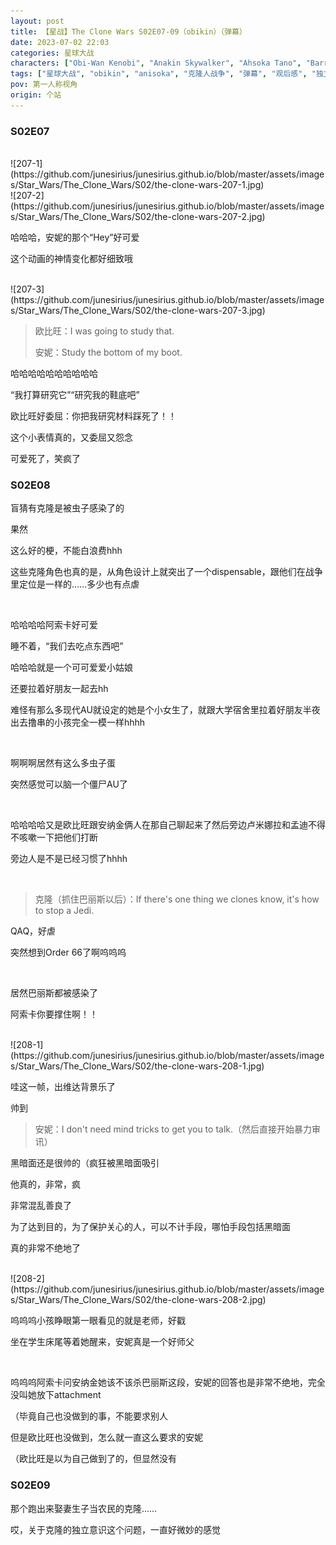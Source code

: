 ```yaml
---
layout: post
title: 【星战】The Clone Wars S02E07-09（obikin）（弹幕）
date: 2023-07-02 22:03
categories: 星球大战
characters: ["Obi-Wan Kenobi", "Anakin Skywalker", "Ahsoka Tano", "Barriss Offee"]
tags: ["星球大战", "obikin", "anisoka", "克隆人战争", "弹幕", "观后感", "独立意识"]
pov: 第一人称视角
origin: 个站
---
```


### S02E07

<br>
![207-1](https://github.com/junesirius/junesirius.github.io/blob/master/assets/images/Star_Wars/The_Clone_Wars/S02/the-clone-wars-207-1.jpg)
<br>
![207-2](https://github.com/junesirius/junesirius.github.io/blob/master/assets/images/Star_Wars/The_Clone_Wars/S02/the-clone-wars-207-2.jpg)

哈哈哈，安妮的那个“Hey”好可爱

这个动画的神情变化都好细致哦

<br>
![207-3](https://github.com/junesirius/junesirius.github.io/blob/master/assets/images/Star_Wars/The_Clone_Wars/S02/the-clone-wars-207-3.jpg)

> 欧比旺：I was going to study that.
>
> 安妮：Study the bottom of my boot.

哈哈哈哈哈哈哈哈哈哈

“我打算研究它”“研究我的鞋底吧”

欧比旺好委屈：你把我研究材料踩死了！！

这个小表情真的，又委屈又怨念

可爱死了，笑疯了

### S02E08

盲猜有克隆是被虫子感染了的

果然

这么好的梗，不能白浪费hhh

这些克隆角色也真的是，从角色设计上就突出了一个dispensable，跟他们在战争里定位是一样的……多少也有点虐

<br>

哈哈哈哈阿索卡好可爱

睡不着，“我们去吃点东西吧”

哈哈哈就是一个可可爱爱小姑娘

还要拉着好朋友一起去hh

难怪有那么多现代AU就设定的她是个小女生了，就跟大学宿舍里拉着好朋友半夜出去撸串的小孩完全一模一样hhhh

<br>

啊啊啊居然有这么多虫子蛋

突然感觉可以脑一个僵尸AU了

<br>

哈哈哈哈又是欧比旺跟安纳金俩人在那自己聊起来了然后旁边卢米娜拉和孟迪不得不咳嗽一下把他们打断

旁边人是不是已经习惯了hhhh

<br>

> 克隆（抓住巴丽斯以后）：If there's one thing we clones know, it's how to stop a Jedi.

QAQ，好虐

突然想到Order 66了啊呜呜呜

<br>

居然巴丽斯都被感染了

阿索卡你要撑住啊！！

<br>
![208-1](https://github.com/junesirius/junesirius.github.io/blob/master/assets/images/Star_Wars/The_Clone_Wars/S02/the-clone-wars-208-1.jpg)

哇这一帧，出维达背景乐了

帅到

> 安妮：I don't need mind tricks to get you to talk.（然后直接开始暴力审讯）

黑暗面还是很帅的（疯狂被黑暗面吸引

他真的，非常，疯

非常混乱善良了

为了达到目的，为了保护关心的人，可以不计手段，哪怕手段包括黑暗面

真的非常不绝地了

<br>
![208-2](https://github.com/junesirius/junesirius.github.io/blob/master/assets/images/Star_Wars/The_Clone_Wars/S02/the-clone-wars-208-2.jpg)

呜呜呜小孩睁眼第一眼看见的就是老师，好戳

坐在学生床尾等着她醒来，安妮真是一个好师父

<br>

呜呜呜阿索卡问安纳金她该不该杀巴丽斯这段，安妮的回答也是非常不绝地，完全没叫她放下attachment

（毕竟自己也没做到的事，不能要求别人

但是欧比旺也没做到，怎么就一直这么要求的安妮

（欧比旺是以为自己做到了的，但显然没有

### S02E09

那个跑出来娶妻生子当农民的克隆……

哎，关于克隆的独立意识这个问题，一直好微妙的感觉
